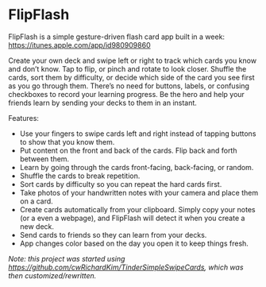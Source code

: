 # FlipFlash
FlipFlash is a simple gesture-driven flash card app built in a week: https://itunes.apple.com/app/id980909860

Create your own deck and swipe left or right to track which cards you know and don’t know. Tap to flip, or pinch and rotate to look closer. Shuffle the cards, sort them by difficulty, or decide which side of the card you see first as you go through them. There’s no need for buttons, labels, or confusing checkboxes to record your learning progress. Be the hero and help your friends learn by sending your decks to them in an instant.

Features:
- Use your fingers to swipe cards left and right instead of tapping buttons to show that you know them.
- Put content on the front and back of the cards. Flip back and forth between them.
- Learn by going through the cards front-facing, back-facing, or random.
- Shuffle the cards to break repetition.
- Sort cards by difficulty so you can repeat the hard cards first.
- Take photos of your handwritten notes with your camera and place them on a card.
- Create cards automatically from your clipboard. Simply copy your notes (or a even a webpage), and FlipFlash will detect it when you create a new deck.
- Send cards to friends so they can learn from your decks.
- App changes color based on the day you open it to keep things fresh.

_Note: this project was started using https://github.com/cwRichardKim/TinderSimpleSwipeCards, which was then customized/rewritten._
